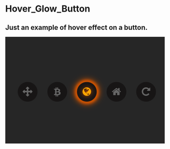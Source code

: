 # Hover_Glow_Button
## Just an example of hover effect on a button.

![webpage](https://github.com/Eversonv4/Hover_Glow_Button/blob/main/assets/screenshot.png)
